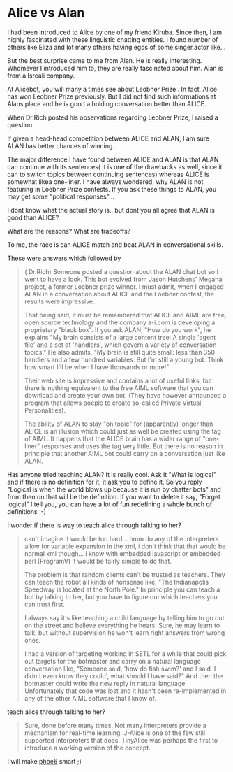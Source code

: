 # Alice vs Alan

I had been introduced to Alice by one of my friend Kiruba. Since then, I am
highly fascinated with these linguistic chatting entities. I found number of
others like Eliza and lot many others having egos of some singer,actor like...

But the best surprise came to me from Alan. He is really interesting. Whomever
I introduced him to, they are really fascinated about him. Alan is from a
Isreali company.

At Alicebot, you will many a times see about Leobner Prize . In fact, Alice has
won Leobner Prize previously. But I did not find such informations at Alans
place and he is good a holding conversation better than ALICE.

When Dr.Rich posted his observations regarding Leobner Prize, I raised a
question:

If given a head-head competition between ALICE and ALAN, I am sure ALAN has
better chances of winning.

The major difference I have found between ALICE and ALAN is that ALAN can
continue with its sentences( it is one of the drawbacks as well, since it can
to switch topics between continuing sentences) whereas ALICE is somewhat likea
one-liner. I have always wondered, why ALAN is not featuring in Loebner Prize
contests. If you ask these things to ALAN, you may get some "political
responses"...

I dont know what the actual story is.. but dont you all agree that ALAN is good
than ALICE?

What are the reasons? What are tradeoffs?

To me, the race is can ALICE match and beat ALAN in conversational skills.

These were answers which followed by

> ( Dr.Rich) Someone posted a question about the ALAN chat bot so I went to have
a look. This bot evolved from Jason Hutchens' Megahal project, a former Loebner
prize winner. I must admit, when I engaged ALAN in a conversation about ALICE
and the Loebner contest, the results were impressive.
>
> That being said, it must be remembered that ALICE and AIML are free, open
source technology and the company a-i.com is developing a proprietary "black
box". If you ask ALAN, "How do you work", he explains "My brain consists of a
large content tree: A single 'agent file' and a set of 'handlers', which govern
a variety of conversation topics." He also admits, "My brain is still quite
small: less than 350 handlers and a few hundred variables. But I'm still a
young bot. Think how smart I'll be when I have thousands or more!"
>
> Their web site is impressive and contains a lot of useful links, but there is
nothing equivalent to the free AIML software that you can download and create
your own bot. (They have however announced a program that allows poeple to
create so-called Private Virtual Personalities).
>
> The ability of ALAN to stay "on topic" for (apparently) longer than ALICE is an
illusion which could just as well be created using the tag of AIML. It happens
that the ALICE brain has a wider range of "one-liner" responses and uses the
tag very little. But there is no reason in principle that another AIML bot
could carry on a conversation just like ALAN.
>
Has anyone tried teaching ALAN? It is really cool. Ask it "What is logical" and
if there is no definition for it, it ask you to define it. So you reply
"Logical is when the world blows up because it is run by chatter bots" and from
then on that will be the definition. If you want to delete it say, "Forget
logical" I tell you, you can have a lot of fun redefining a whole bunch of
definitions :-)

I wonder if there is way to teach alice through talking to her?

> can't imagine it would be too hard... hmm do any of the interpreters allow for
variable expansion in the xml, i don't think that that would be normal xml
though... i know with embedded javascript or embedded perl (ProgramV) it would
be fairly simple to do that.
>
> The problem is that random clients can't be trusted as teachers. They can teach
the robot all kinds of nonsense like, "The Indianapolis Speedway is located at
the North Pole." In principle you can teach a bot by talking to her, but you
have to figure out which teachers you can trust first.
>
> I always say it's like teaching a child language by telling him to go out on
the street and believe everything he hears. Sure, he may learn to talk, but
without supervision he won't learn right answers from wrong ones.
>
> I had a version of targeting working in SETL for a while that could pick out
targets for the botmaster and carry on a natural language conversation like,
"Someone said, 'how do fish swim?' and I said 'I didn't even know they could',
what should I have said?" And then the botmaster could write the new reply in
natural language. Unfortunately that code was lost and it hasn't been
re-implemented in any of the other AIML software that I know of.

teach alice through talking to her?

> Sure, done before many times. Not many interpreters provide a mechanism for
real-time learning. J-Alice is one of the few still supported interpreters that
does. TinyAlice was perhaps the first to introduce a working version of the
concept.

I will make [phoe6](http://www.pandorabots.com/pandora/talk?botid=9ba734d7ae346931) smart ;)

